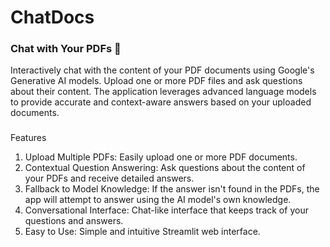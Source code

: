 # ChatDocs
### Chat with Your PDFs 📄
Interactively chat with the content of your PDF documents using Google's Generative AI models. Upload one or more PDF files and ask questions about their content. The application leverages advanced language models to provide accurate and context-aware answers based on your uploaded documents.

### 
Features
1. Upload Multiple PDFs: Easily upload one or more PDF documents.
2. Contextual Question Answering: Ask questions about the content of your PDFs and receive detailed answers.
3. Fallback to Model Knowledge: If the answer isn't found in the PDFs, the app will attempt to answer using the AI model's own knowledge.
4. Conversational Interface: Chat-like interface that keeps track of your questions and answers.
5. Easy to Use: Simple and intuitive Streamlit web interface.
